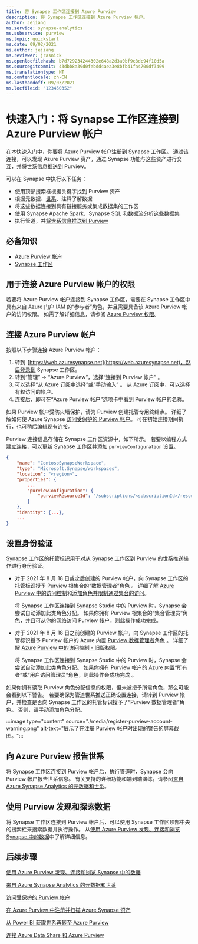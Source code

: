 ```yaml
---
title: 将 Synapse 工作区连接到 Azure Purview 
description: 将 Synapse 工作区连接到 Azure Purview 帐户。
author: Jejiang
ms.service: synapse-analytics
ms.subservice: purview
ms.topic: quickstart
ms.date: 09/02/2021
ms.author: jejiang
ms.reviewer: jrasnick
ms.openlocfilehash: b7d729234244302e648a2d3a0bf9c8dc94f10d5a
ms.sourcegitcommit: 43dbb8a39d0febdd4aea3e8bfb41fa4700df3409
ms.translationtype: HT
ms.contentlocale: zh-CN
ms.lasthandoff: 09/03/2021
ms.locfileid: "123450352"
---
```

# <a name="quickstartconnect-a-synapse-workspace-to-an-azure-purview-account"></a>快速入门：将 Synapse 工作区连接到 Azure Purview 帐户

在本快速入门中，你要将 Azure Purview 帐户注册到 Synapse 工作区。 通过该连接，可以发现 Azure Purview 资产，通过 Synapse 功能与这些资产进行交互，并将世系信息推送到 Purview。

可以在 Synapse 中执行以下任务：
- 使用顶部搜索框根据关键字找到 Purview 资产 
- 根据元数据、[世系](../../purview/catalog-lineage-user-guide.md)、注释了解数据 
- 将这些数据连接到具有链接服务或集成数据集的工作区 
- 使用 Synapse Apache Spark、Synapse SQL 和数据流分析这些数据集 
- 执行管道，并[将世系信息推送到 Purview](../../purview/how-to-lineage-azure-synapse-analytics.md)

## <a name="prerequisites"></a>必备知识 
- [Azure Purview 帐户](../../purview/create-catalog-portal.md) 
- [Synapse 工作区](../quickstart-create-workspace.md) 

## <a name="permissions-for-connecting-an-azure-purview-account"></a>用于连接 Azure Purview 帐户的权限 

若要将 Azure Purview 帐户连接到 Synapse 工作区，需要在 Synapse 工作区中具有来自 Azure 门户 IAM 的“参与者”角色，并且需要具备该 Azure Purview 帐户的访问权限。 如需了解详细信息，请参阅 [Azure Purview 权限](../../purview/catalog-permissions.md)。

## <a name="connect-an-azure-purview-account"></a>连接 Azure Purview 帐户  

按照以下步骤连接 Azure Purview 帐户：

1. 转到  [https://web.azuresynapse.net](https://web.azuresynapse.net)，然后登录到 Synapse 工作区。 
2. 转到“管理” -> “Azure Purview”，选择“连接到 Purview 帐户”  。
3. 可以选择“从 Azure 订阅中选择”或“手动输入” 。 从 Azure 订阅中，可以选择有权访问的帐户。
4. 连接后，即可在“Azure Purview 帐户”选项卡中看到 Purview 帐户的名称。 

如果 Purview 帐户受防火墙保护，请为 Purview 创建托管专用终结点。 详细了解如何使 Azure Synapse [访问受保护的 Purview 帐户](how-to-access-secured-purview-account.md)。 可在初始连接期间执行，也可稍后编辑现有连接。

Purview 连接信息存储在 Synapse 工作区资源中，如下所示。 若要以编程方式建立连接，可以更新 Synapse 工作区并添加 `purviewConfiguration` 设置。

```json
{
    "name": "ContosoSynapseWorkspace",
    "type": "Microsoft.Synapse/workspaces",
    "location": "<region>",
    "properties": {
        ...
        "purviewConfiguration": {
            "purviewResourceId": "/subscriptions/<subscriptionId>/resourceGroups/<resourceGroupname>/providers/Microsoft.Purview/accounts/<PurviewAccountName>"
        }
    },
    "identity": {...},
    ...
}
```

## <a name="set-up-authentication"></a>设置身份验证

Synapse 工作区的托管标识用于对从 Synapse 工作区到 Purview 的世系推送操作进行身份验证。

- 对于 2021 年 8 月 18 日或之后创建的 Purview 帐户，向 Synapse 工作区的托管标识授予 Purview 根集合的“数据管理者”角色  。 详细了解 [Azure Purview 中的访问控制](../../purview/catalog-permissions.md)和[添加角色并限制通过集合的访问](../../purview/how-to-create-and-manage-collections.md#add-roles-and-restrict-access-through-collections)。

    将 Synapse 工作区连接到 Synapse Studio 中的 Purview 时，Synapse 会尝试自动添加此类角色分配。 如果你拥有 Purview 根集合的“集合管理员”角色，并且可从你的网络访问 Purview 帐户，则此操作成功完成。

- 对于 2021 年 8 月 18 日之前创建的 Purview 帐户，向 Synapse 工作区的托管标识授予 Purview 帐户的 Azure 内置 [Purview 数据管理者](../../role-based-access-control/built-in-roles.md#purview-data-curator)角色 。 详细了解 [Azure Purview 中的访问控制 - 旧版权限](../../purview/catalog-permissions.md#legacy-permission-guide)。

    将 Synapse 工作区连接到 Synapse Studio 中的 Purview 时，Synapse 会尝试自动添加此类角色分配。 如果你拥有 Purview 帐户的 Azure 内置“所有者”或“用户访问管理员”角色，则此操作会成功完成 。

如果你拥有读取 Purview 角色分配信息的权限，但未被授予所需角色，那么可能会看到以下警告。 若要确保为管道世系推送正确设置连接，请转到 Purview 帐户，并检查是否向 Synapse 工作区的托管标识授予了“Purview 数据管理者”角色。 否则，请手动添加角色分配。

:::image type="content" source="./media/register-purview-account-warning.png" alt-text="展示了在注册 Purview 帐户时出现的警告的屏幕截图。":::

## <a name="report-lineage-to-azure-purview"></a>向 Azure Purview 报告世系

将 Synapse 工作区连接到 Purview 帐户后，执行管道时，Synapse 会向 Purview 帐户报告世系信息。 有关支持的详细功能和端到端演练，请参阅[来自 Azure Synapse Analytics 的元数据和世系](../../purview/how-to-lineage-azure-synapse-analytics.md)。

## <a name="discover-and-explore-data-using-purview"></a>使用 Purview 发现和探索数据

将 Synapse 工作区连接到 Purview 帐户后，可以使用 Synapse 工作区顶部中央的搜索栏来搜索数据并执行操作。 从[使用 Azure Purview 发现、连接和浏览 Synapse 中的数据](how-to-discover-connect-analyze-azure-purview.md)中了解详细信息。

## <a name="nextsteps"></a>后续步骤 

[使用 Azure Purview 发现、连接和浏览 Synapse 中的数据](how-to-discover-connect-analyze-azure-purview.md)

[来自 Azure Synapse Analytics 的元数据和世系](../../purview/how-to-lineage-azure-synapse-analytics.md)

[访问受保护的 Purview 帐户](how-to-access-secured-purview-account.md)

[在 Azure Purview 中注册并扫描 Azure Synapse 资产](../../purview/register-scan-azure-synapse-analytics.md)

[从 Power BI 获取世系再转至 Azure Purview](../../purview/how-to-lineage-powerbi.md)

[连接 Azure Data Share 和 Azure Purview](../../purview/how-to-link-azure-data-share.md)